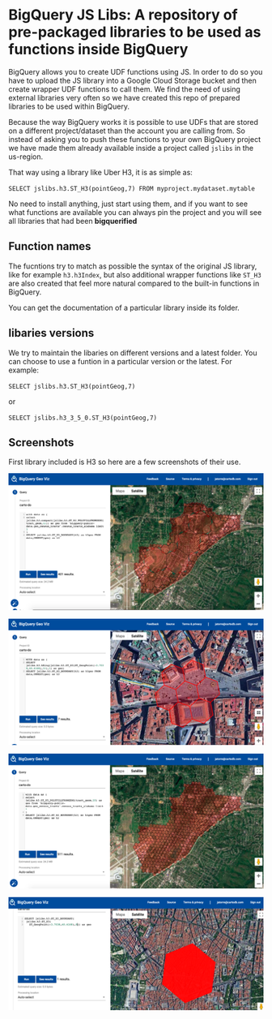 # BigQuery JS Libs: A repository of pre-packaged libraries to be used as functions inside BigQuery

BigQuery allows you to create UDF functions using JS. In order to do so you have to upload the JS library into a Google Cloud Storage bucket and then create wrapper UDF functions to call them. We find the need of using external libraries very often so we have created this repo of prepared libraries to be used within BigQuery.

Because the way BigQuery works it is possible to use UDFs that are stored on a different project/dataset than the account you are calling from. So instead of asking you to push these functions to your own BigQuery project we have made them already available inside a project called `jslibs` in the us-region.

That way using a library like Uber H3, it is as simple as:

`SELECT jslibs.h3.ST_H3(pointGeog,7) FROM myproject.mydataset.mytable`

No need to install anything, just start using them, and if you want to see what functions are available you can always pin the project and you will see all libraries that had been **bigquerified**


## Function names ##

The fucntions try to match as possible the syntax of the original JS library, like for example `h3.h3Index`, but also additional wrapper functions like `ST_H3` are also created that feel more natural compared to the built-in functions in BigQuery.

You can get the documentation of a particular library inside its folder.

## libaries versions ##

We try to maintain the libaries on different versions and a latest folder. You can choose to use a funtion in a particular version or the latest. For example:

`SELECT jslibs.h3.ST_H3(pointGeog,7)`

or

`SELECT jslibs.h3_3_5_0.ST_H3(pointGeog,7)`

## Screenshots

First library included is H3 so here are a few screenshots of their use.

![alt text](screenshots/compat_census_tract.png)

![alt text](screenshots/kring_point.png)

![alt text](screenshots/polyfill_census_tract.png)

![alt text](screenshots/boundary.png)




